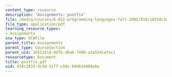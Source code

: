 ```yaml
---
content_type: resource
description: 'Assignments: postfix'
file: /media/courses/6-821-programming-languages-fall-2002/816c1833dc3d31f7c58cb0d634406a0a_postfix.pdf
file_type: application/pdf
learning_resource_types:
- Assignments
ocw_type: OCWFile
parent_title: Assignments
parent_type: CourseSection
parent_uid: 1651341d-d0fb-d6a6-7489-a2a52dcafac1
resourcetype: Document
title: postfix.pdf
uid: 816c1833-dc3d-31f7-c58c-b0d634406a0a
---
```

